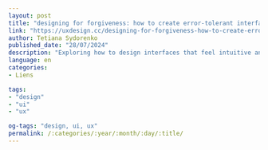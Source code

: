 ```yaml
---
layout: post
title: "designing for forgiveness: how to create error-tolerant interfaces"
link: "https://uxdesign.cc/designing-for-forgiveness-how-to-create-error-tolerant-interfaces-af9146c8072b"
author: Tetiana Sydorenko
published_date: "28/07/2024"
description: "Exploring how to design interfaces that feel intuitive and forgiving, even when users make mistakes."
language: en
categories:
- Liens

tags:
- "design"
- "ui"
- "ux"

og-tags: "design, ui, ux"
permalink: /:categories/:year/:month/:day/:title/
---
```

